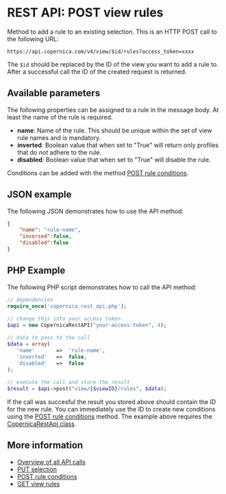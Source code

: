 # REST API: POST view rules

Method to add a rule to an existing selection. This is an HTTP POST call to 
the following URL:

`https://api.copernica.com/v4/view/$id/rules?access_token=xxxx`

The `$id` should be replaced by the ID of the view you want to add a rule to. 
After a successful call the ID of the created request is returned.

## Available parameters

The following properties can be assigned to a rule in the message body. At 
least the name of the rule is required.

- **name**: Name of the rule. This should be unique within the set of view rule 
names and is mandatory.
- **inverted**: Boolean value that when set to "True" will return only profiles 
that do *not* adhere to the rule.
- **disabled**: Boolean value that when set to "True" will disable the rule.

Conditions can be added with the method [POST rule conditions](./rest-post-rule-conditions).

## JSON example
The following JSON demonstrates how to use the API method:

```json
{
    "name": "rule-name",
    "inversed":false,
    "disabled":false
}
```

## PHP Example
The following PHP script demonstrates how to call the API method:

```php
// dependencies
require_once('copernica_rest_api.php');
    
// change this into your access token
$api = new CopernicaRestAPI("your-access-token", 4);

// data to pass to the call
$data = array(
   'name'       =>  'rule-name',
   'inverted'   =>  false,
   'disabled'   =>  false
);
    
// execute the call and store the result
$result = $api->post("view/{$viewID}/rules", $data);
```

If the call was succesful the result you stored above should contain the 
ID for the new rule. You can immediately use the ID to create new conditions 
using the [POST rule conditions](./rest-post-rule-conditions) method.
The example above requires the [CopernicaRestApi class](rest-php).

## More information

* [Overview of all API calls](rest-api)
* [PUT selection](rest-put-view)
* [POST rule conditions](rest-post-rule-conditions)
* [GET view rules](rest-get-view-rules)
